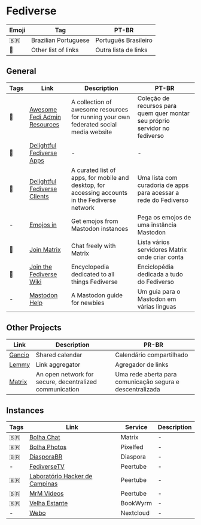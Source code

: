 # Fediverse

| Emoji | Tag                  | PT-BR                |
| ----- | -------------------- | -------------------- |
| 🇧🇷  | Brazilian Portuguese | Português Brasileiro |
| 📑    | Other list of links  | Outra lista de links |

## General

| Tags | Link                                                                                  | Description                                    | PT-BR                                           |
| ---- | ------------------------------------------------------------------------------------- | ---------------------------------------------- | ----------------------------------------------- |
| 📑 | [Awesome Fedi Admin Resources](https://codeberg.org/nev/awesome-fediadmin) | A collection of awesome resources for running your own federated social media website | Coleção de recursos para quem quer montar seu próprio servidor no fediverso |
| 📑   | [Delightful Fediverse Apps](https://codeberg.org/fediverse/delightful-fediverse-apps) | -                                              | -                                               |
| 📑 | [Delightful Fediverse Clients](https://codeberg.org/fediverse/delightful-fediverse-clients) |  A curated list of apps, for mobile and desktop, for accessing accounts in the Fediverse network | Uma lista com curadoria de apps para acessar a rede do Fediverso |
| -    | [Emojos in](https://emojos.in)         | Get emojos from Mastodon instances | Pega os emojos de uma instância Mastodon  |
| 📑   | [Join Matrix](https://joinmatrix.org)                                                 | Chat freely with Matrix                        | Lista vários servidores Matrix onde criar conta |
| 📑   | [Join the Fediverse Wiki](https://joinfediverse.wiki/Main_Page)                       | Encyclopedia dedicated to all things Fediverse | Enciclopédia dedicada a tudo do Fediverso       |
| -    | [Mastodon Help](https://mastodon.help) | A Mastodon guide for newbies       | Um guia para o Mastodon em várias línguas |

## Other Projects

| Link                                        | Description                                             | PR-BR                                                     |
| ------------------------------------------- | ------------------------------------------------------- | --------------------------------------------------------- |
| [Gancio](https://cgancio.org/)              | Shared calendar                                         | Calendário compartilhado                                  |
| [Lemmy](https://join-lemmy.org/?lang=pt_BR) | Link aggregator                                         | Agregador de links                                        |
| [Matrix](https://matrix.org/)               | An open network for secure, decentralized communication | Uma rede aberta para comunicação segura e descentralizada |

## Instances

| Tags | Link                                                           | Service   | Description |
| ---- | -------------------------------------------------------------- | --------- | ----------- |
| 🇧🇷 | [Bolha Chat](https://bolha.chat)                               | Matrix    | -           |
| 🇧🇷 | [Bolha Photos](https://bolha.photos)                           | Pixelfed  | -           |
| 🇧🇷 | [DiasporaBR](https://diasporabr.com.br/)                       | Diaspora  | -           |
| -    | [FediverseTV](https://fediverse.tv/)                           | Peertube  | -           |
| 🇧🇷 | [Laboratório Hacker de Campinas](https://peertube.lhc.net.br/) | Peertube  | -           |
| 🇧🇷 | [MrM Videos](https://video.mrmoreira.com/)                     | Peertube  | -           |
| 🇧🇷 | [Velha Estante](https://velhaestante.com.br/)                  | BookWyrm  | -           |
| -    | [Webo](https://webo.cloud)                                     | Nextcloud | -           |
